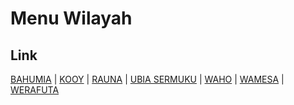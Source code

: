 # Menu Wilayah

## Link

[BAHUMIA](https://github.com/gigit-pemilu/pemilu-2024-92-papua-barat/tree/main/pilpres/hitung-suara/sub/92-papua-barat/sub/08-kaimana/sub/05-kambrau/sub/2004-bahumia)
 | 
[KOOY](https://github.com/gigit-pemilu/pemilu-2024-92-papua-barat/tree/main/pilpres/hitung-suara/sub/92-papua-barat/sub/08-kaimana/sub/05-kambrau/sub/2007-kooy)
 | 
[RAUNA](https://github.com/gigit-pemilu/pemilu-2024-92-papua-barat/tree/main/pilpres/hitung-suara/sub/92-papua-barat/sub/08-kaimana/sub/05-kambrau/sub/2001-rauna)
 | 
[UBIA SERMUKU](https://github.com/gigit-pemilu/pemilu-2024-92-papua-barat/tree/main/pilpres/hitung-suara/sub/92-papua-barat/sub/08-kaimana/sub/05-kambrau/sub/2003-ubia-sermuku)
 | 
[WAHO](https://github.com/gigit-pemilu/pemilu-2024-92-papua-barat/tree/main/pilpres/hitung-suara/sub/92-papua-barat/sub/08-kaimana/sub/05-kambrau/sub/2005-waho)
 | 
[WAMESA](https://github.com/gigit-pemilu/pemilu-2024-92-papua-barat/tree/main/pilpres/hitung-suara/sub/92-papua-barat/sub/08-kaimana/sub/05-kambrau/sub/2006-wamesa)
 | 
[WERAFUTA](https://github.com/gigit-pemilu/pemilu-2024-92-papua-barat/tree/main/pilpres/hitung-suara/sub/92-papua-barat/sub/08-kaimana/sub/05-kambrau/sub/2002-werafuta)

